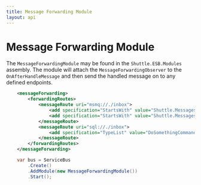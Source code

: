 ```yaml
---
title: Message Forwarding Module
layout: api
---
```

# Message Forwarding Module

The `MessageForwardingModule` may be found in the `Shuttle.ESB.Modules` assembly.  The module will attach the `MessageForwardingObserver` to the `OnAfterHandleMessage` and then send the handled message on to any defined endpoints.

```xml
	<messageForwarding>
		<forwardingRoutes>
			<messageRoute uri="msmq://./inbox">
				<add specification="StartsWith" value="Shuttle.Messages1" />
				<add specification="StartsWith" value="Shuttle.Messages2" />
			</messageRoute>
			<messageRoute uri="sql://./inbox">
				<add specification="TypeList" value="DoSomethingCommand" />
			</messageRoute>
		</forwardingRoutes>
	</messageForwarding>
```

```c#
	var bus = ServiceBus
		.Create()
		.AddModule(new MessageForwardingModule())
		.Start();
```